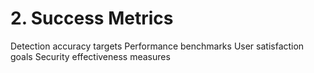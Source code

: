 # 2. Success Metrics

 Detection accuracy targets
 Performance benchmarks
 User satisfaction goals
 Security effectiveness measures